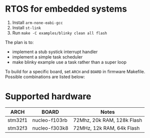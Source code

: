 # RTOS for embedded systems

1. Install `arm-none-eabi-gcc`
1. Install `st-link`
3. Run `make -C examples/blinky clean all flash`

The plan is to:
- implement a stub systick interrupt handler
- implement a simple task scheduler
- make blinky example use a task rather than a super loop

To build for a specific board, set `ARCH` and `BOARD` in firmware Makefile.
Possible combinations are listed below:

# Supported hardware

| ARCH | BOARD | Notes |
| ---- | ----- | ----- |
| stm32f1 | nucleo-f103rb | 72Mhz, 20k RAM, 128k Flash |
| stm32f3 | nucleo-f303k8 | 72MHz, 12k RAM, 64k Flash |
